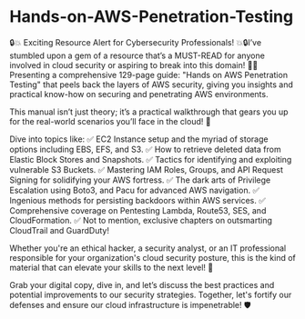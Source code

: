# Hands-on-AWS-Penetration-Testing
🔒💥 Exciting Resource Alert for Cybersecurity Professionals! 💥🔒I’ve stumbled upon a gem of a resource that’s a MUST-READ for anyone involved in cloud security or aspiring to break into this domain! 📘💡 Presenting a comprehensive 129-page guide: "Hands on AWS Penetration Testing" that peels back the layers of AWS security, giving you insights and practical know-how on securing and penetrating AWS environments.

This manual isn’t just theory; it’s a practical walkthrough that gears you up for the real-world scenarios you’ll face in the cloud! 🚀

Dive into topics like:
✅ EC2 Instance setup and the myriad of storage options including EBS, EFS, and S3.
✅ How to retrieve deleted data from Elastic Block Stores and Snapshots.
✅ Tactics for identifying and exploiting vulnerable S3 Buckets.
✅ Mastering IAM Roles, Groups, and API Request Signing for solidifying your AWS fortress.
✅ The dark arts of Privilege Escalation using Boto3, and Pacu for advanced AWS navigation.
✅ Ingenious methods for persisting backdoors within AWS services.
✅ Comprehensive coverage on Pentesting Lambda, Route53, SES, and CloudFormation.
✅ Not to mention, exclusive chapters on outsmarting CloudTrail and GuardDuty!

Whether you're an ethical hacker, a security analyst, or an IT professional responsible for your organization's cloud security posture, this is the kind of material that can elevate your skills to the next level! 🚀

Grab your digital copy, dive in, and let’s discuss the best practices and potential improvements to our security strategies. Together, let's fortify our defenses and ensure our cloud infrastructure is impenetrable! 🛡️
